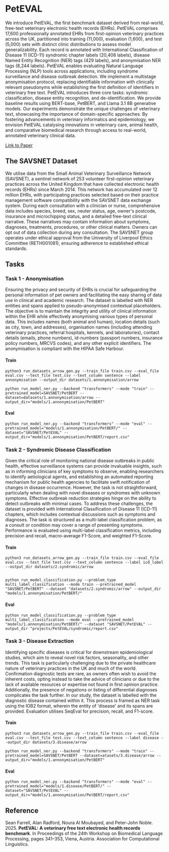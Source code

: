 # PetEVAL

We introduce PetEVAL, the first benchmark dataset derived from real-world, free-text veterinary electronic health records (EHRs). PetEVAL comprises 17,600 professionally annotated EHRs from first-opinion veterinary practices across the UK, partitioned into training (11,000), evaluation (1,600), and test (5,000) sets with distinct clinic distributions to assess model generalizability. Each record is annotated with International Classification of Disease 11 (ICD-11) syndromic chapter labels (20,408 labels), disease Named Entity Recognition (NER) tags (429 labels), and anonymisation NER tags (8,244 labels). PetEVAL enables evaluating Natural Language Processing (NLP) tools across applications, including syndrome surveillance and disease outbreak detection. We implement a multistage anonymisation protocol, replacing identifiable information with clinically relevant pseudonyms while establishing the first definition of identifiers in veterinary free text. PetEVAL introduces three core tasks: syndromic classification, disease entity recognition, and de-identification. We provide baseline results using BERT-base, PetBERT, and Llama 3.1 8B generative models. Our experiments demonstrate the unique challenges of veterinary text, showcasing the importance of domain-specific approaches. By fostering advancements in veterinary informatics and epidemiology, we envision PetEVAL catalysing innovations in veterinary care, animal health, and comparative biomedical research through access to real-world, annotated veterinary clinical data.

[Link to Paper](https://aclanthology.org/2025.bionlp-1.29/)

## The SAVSNET Dataset

We utilise data from the Small Animal Veterinary Surveillance Network (SAVSNET), a sentinel network of 253 volunteer first-opinion veterinary practices across the United Kingdom that have collected electronic health records (EHRs) since March 2014. This network has accumulated over 12 million EHRs, with participating practices selected based on their practice management software compatibility with the SAVSNET data exchange system. During each consultation with a clinician or nurse, comprehensive data includes species, breed, sex, neuter status, age, owner's postcode, insurance and microchipping status, and a detailed free-text clinical narrative. These narratives may contain information about symptoms, diagnoses, treatments, procedures, or other clinical matters. Owners can opt out of data collection during any consultation. The SAVSNET group operates under ethical approval from the University of Liverpool Ethics Committee (RETH001081), ensuring adherence to established ethical standards.


## Tasks

### Task 1 - Anonymisation
Ensuring the privacy and security of EHRs is crucial for safeguarding the personal information of pet owners and facilitating the easy sharing of data use in clinical and academic research. The dataset is labelled with NER entities and spans applied to pseudo-anonymised contextual placeholders. The objective is to maintain the integrity and utility of clinical information within the EHR while effectively anonymising various types of personal data. This includes names (both animal and human), location details (such as city, town, and addresses), organisation names (including attending veterinary practices, referral hospitals, kennels, and laboratories), contact details (emails, phone numbers), id-numbers (passport numbers, insurance policy numbers, MRCVS codes), and any other explicit identifiers. The anonymisation is compliant with the HIPAA Safe Harbour.

#### Train
```
python3 run_datasets_arrow_gen.py --train_file train.csv --eval_file eval.csv --test_file test.csv --text_column sentence --label annonymisation --output_dir datasets/1.annonymisation/arrow

python run_model_ner.py --backend "transformers" --mode "train" --pretrained_model=SAVSNET/PetBERT --dataset=datasets/1.annonymisation/arrow --output_dir="models/1.annonymisation/PetBERT"
```

#### Eval
```
python run_model_ner.py --backend "transformers" --mode "eval" --pretrained_model="models/1.annonymisation/PetBERT/" --dataset="SAVSNET/PetEVAL" --output_dir="models/1.annonymisation/PetBERT/report.csv"
```

### Task 2 - Syndromic Disease Classification
Given the critical role of monitoring national disease outbreaks in public health, effective surveillance systems can provide invaluable insights, such as in informing clinicians of key symptoms to observe, enabling researchers to identify aetiological agents, and establishing an automated reporting mechanism for public health agencies to facilitate swift notification of changes in disease occurrence. However, the task is not straightforward, particularly when dealing with novel diseases or syndromes with unknown symptoms. Effective outbreak reduction strategies hinge on the ability to detect outbreaks with minimal cases. To address these challenges, the dataset is provided with International Classification of Disease 11 (ICD-11) chapters, which includes contextual discussions such as symptoms and diagnoses. The task is structured as a multi-label classification problem, as a consult or condition may cover a range of presenting symptoms. Performance is evaluated using multi-label classification metrics, including precision and recall, macro-average F1-Score, and weighted F1-Score.

#### Train
```
python3 run_datasets_arrow_gen.py --train_file train.csv --eval_file eval.csv --test_file test.csv --text_column sentence --label icd_label --output_dir datasets/2.syndromic/arrow


python run_model_classification.py --problem_type multi_label_classification --mode train --pretrained_model "SAVSNET/PetBERT" --dataset "datasets/2.syndromic/arrow" --output_dir "models/1.annonymisation/PetBERT/"
```
#### Eval
```
python run_model_classification.py --problem_type multi_label_classification --mode eval --pretrained_model "models/1.annonymisation/PetBERT/" --dataset "SAVSNET/PetEVAL" --output_dir "projects/PetEVAL/syndromic/report.csv"

```
### Task 3 - Disease Extraction
Identifying specific diseases is critical for downstream epidemiological studies, which aim to reveal novel risk factors, seasonality, and other trends. This task is particularly challenging due to the private healthcare nature of veterinary practices in the UK and much of the world. Confirmation diagnostic tests are rare, as owners often wish to avoid the inherent costs, opting instead to take the advice of clinicians or due to the lack of available resources or expertise not found in first opinion practice. Additionally, the presence of negations or listing of differential diagnoses complicates the task further. In our study, the dataset is labelled with the diagnostic disease contained within it. This process is framed as NER task using the IOB2 format, wherein the entity of 'disease' and its spans are provided. Evaluation utilises SeqEval for precision, recall, and F1-score.

#### Train
```
python3 run_datasets_arrow_gen.py --train_file train.csv --eval_file eval.csv --test_file test.csv --text_column sentence --label disease --output_dir datasets/3.disease/arrow

python run_model_ner.py --backend "transformers" --mode "train" --pretrained_model=SAVSNET/PetBERT --dataset=atasets/3.disease/arrow --output_dir="models/1.annonymisation/PetBERT"
```

#### Eval
```
python run_model_ner.py --backend "transformers" --mode "eval" --pretrained_model="models/1.disease/PetBERT/" --dataset="SAVSNET/PetEVAL" --output_dir="models/1.annonymisation/PetBERT/report.csv"
```


## Reference
Sean Farrell, Alan Radford, Noura Al Moubayed, and Peter-John Noble. 2025. **PetEVAL: A veterinary free text electronic health records benchmark**. In Proceedings of the 24th Workshop on Biomedical Language Processing, pages 341–353, Viena, Austria. Association for Computational Linguistics.
